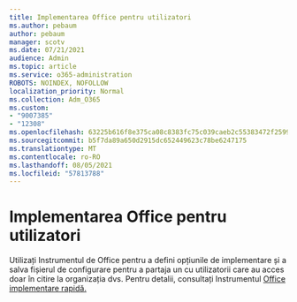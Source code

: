 ```yaml
---
title: Implementarea Office pentru utilizatori
ms.author: pebaum
author: pebaum
manager: scotv
ms.date: 07/21/2021
audience: Admin
ms.topic: article
ms.service: o365-administration
ROBOTS: NOINDEX, NOFOLLOW
localization_priority: Normal
ms.collection: Adm_O365
ms.custom:
- "9007385"
- "12308"
ms.openlocfilehash: 63225b616f8e375ca08c8383fc75c039caeb2c55383472f259963f91f9944c55
ms.sourcegitcommit: b5f7da89a650d2915dc652449623c78be6247175
ms.translationtype: MT
ms.contentlocale: ro-RO
ms.lasthandoff: 08/05/2021
ms.locfileid: "57813788"
---
```

# <a name="deploy-office-to-your-users"></a>Implementarea Office pentru utilizatori

Utilizați Instrumentul de Office pentru a defini opțiunile de implementare și a salva fișierul de configurare pentru a partaja un cu utilizatorii care au acces doar în citire la organizația dvs. Pentru detalii, consultați Instrumentul [Office implementare rapidă.](https://admin.microsoft.com/AdminPortal/Home#/modernonboarding/cdnwizard)